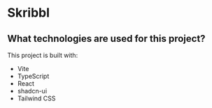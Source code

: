 # Skribbl

## What technologies are used for this project?

This project is built with:

- Vite
- TypeScript
- React
- shadcn-ui
- Tailwind CSS
